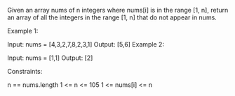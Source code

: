 ﻿Given an array nums of n integers where nums[i] is in the range [1, n], return an array of all the integers in the range [1, n] that do not appear in nums.



Example 1:

Input: nums = [4,3,2,7,8,2,3,1]
Output: [5,6]
Example 2:

Input: nums = [1,1]
Output: [2]


Constraints:

n == nums.length
1 <= n <= 105
1 <= nums[i] <= n